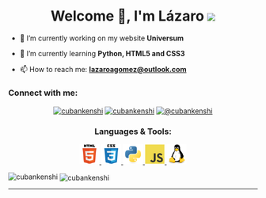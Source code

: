 <h1 align="center">Welcome 👋, I'm Lázaro <img height="40" src="https://i.ibb.co/261jzpf/d93bdb5a6cfa647336b1ed5c7bf6807bc3fa8cff-hq.gif"></h1>

- 🔭 I’m currently working on my website **Universum** 

- 🌱 I’m currently learning **Python, HTML5 and CSS3**

- 📫 How to reach me: **lazaroagomez@outlook.com**


<h3 align="left">Connect with me:</h3>
<p align="center">
<a href="https://fb.com/cubankenshi" target="blank"><img align="center" src="https://raw.githubusercontent.com/rahuldkjain/github-profile-readme-generator/master/src/images/icons/Social/facebook.svg" alt="cubankenshi" height="30" width="40" /></a>
<a href="https://instagram.com/cubankenshi" target="blank"><img align="center" src="https://raw.githubusercontent.com/rahuldkjain/github-profile-readme-generator/master/src/images/icons/Social/instagram.svg" alt="cubankenshi" height="30" width="40" /></a>
<a href="https://medium.com/@cubankenshi" target="blank"><img align="center" src="https://raw.githubusercontent.com/rahuldkjain/github-profile-readme-generator/master/src/images/icons/Social/medium.svg" alt="@cubankenshi" height="30" width="40" /></a>
</p>

<h3 align="center">Languages & Tools:</h3>

<p align="center"> 
  <a href="https://www.w3.org/html/" target="_blank"> 
    <img src="https://raw.githubusercontent.com/devicons/devicon/master/icons/html5/html5-original-wordmark.svg" alt="html5" width="40" height="40"/> 
  </a>
  <a href="https://www.w3schools.com/css/" target="_blank"> 
    <img src="https://raw.githubusercontent.com/devicons/devicon/master/icons/css3/css3-original-wordmark.svg" alt="css3" width="40" height="40"/> 
  </a> 
  <a href="https://www.python.org" target="_blank"> 
    <img src="https://raw.githubusercontent.com/devicons/devicon/master/icons/python/python-original.svg" alt="python" width="40" height="40"/> 
  </a>  
  <a href="https://developer.mozilla.org/en-US/docs/Web/JavaScript" target="_blank"> 
    <img src="https://raw.githubusercontent.com/devicons/devicon/master/icons/javascript/javascript-original.svg" alt="javascript" width="40" height="40"/> 
  </a> 
  <a href="https://www.linux.org/" target="_blank"> 
    <img src="https://raw.githubusercontent.com/devicons/devicon/master/icons/linux/linux-original.svg" alt="linux" width="40" height="40"/> 
  </a> 
</p>

<p><img align="left" src="https://github-readme-stats.vercel.app/api/top-langs?username=cubankenshi&show_icons=true&theme=tokyonight&locale=en&layout=compact" alt="cubankenshi" /></p> <p>&nbsp;<img align="center" src="https://github-readme-stats.vercel.app/api?username=cubankenshi&show_icons=true&theme=tokyonight&hide_border=true&locale=en" alt="cubankenshi" /></p>


------
